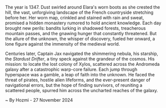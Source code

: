
The year is 1347.  Dust swirled around Elara's worn boots as she crested the hill, the vast, unforgiving landscape of the French countryside stretching before her.  Her worn map, crinkled and stained with rain and sweat, promised a hidden monastery rumored to hold ancient knowledge.  Each day brought new perils: bandits lurking in shadowed forests, treacherous mountain passes, and the gnawing hunger that constantly threatened.  But the allure of the unknown, the whisper of discovery, fueled her onward, a lone figure against the immensity of the medieval world.

Centuries later, Captain Jax navigated the shimmering nebula, his starship, the *Stardust Drifter*, a tiny speck against the grandeur of the cosmos.  His mission: to locate the lost colony of Xylos, scattered across the Andromeda galaxy after a catastrophic warp-core failure.  Each jump through hyperspace was a gamble, a leap of faith into the unknown.  He faced the threat of pirates, hostile alien lifeforms, and the ever-present danger of navigational errors, but the hope of finding survivors, of reuniting a scattered people, spurred him across the uncharted reaches of the galaxy.

~ By Hozmi - 27 November 2024
